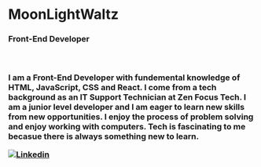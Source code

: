 <h1> MoonLightWaltz </h1>

<h3> Front-End Developer <h3>
  <br>
  <div>
  <p> I am a Front-End Developer with fundemental knowledge of HTML, JavaScript, CSS and React. I come from a tech background as an IT Support Technician at Zen Focus Tech. I am a junior level developer and I am eager to learn new skills from new opportunities. I enjoy the process of problem solving and enjoy working with computers. Tech is fascinating to me becasue there is always something new to learn. <p>
  </div>
  
  [![Linkedin](https://img.shields.io/badge/LinkedIn-0077B5?style=for-the-badge&logo=linkedin&logoColor=white)](https://www.linkedin.com/in/kyle-bushnell-149346202/)

<!--
**MoonLightWaltz/MoonLightWaltz** is a ✨ _special_ ✨ repository because its `README.md` (this file) appears on your GitHub profile.

Here are some ideas to get you started:

- 🔭 I’m currently working on ...
- 🌱 I’m currently learning ...
- 👯 I’m looking to collaborate on ...
- 🤔 I’m looking for help with ...
- 💬 Ask me about ...
- 📫 How to reach me: ...
- 😄 Pronouns: ...
- ⚡ Fun fact: ...
-->
